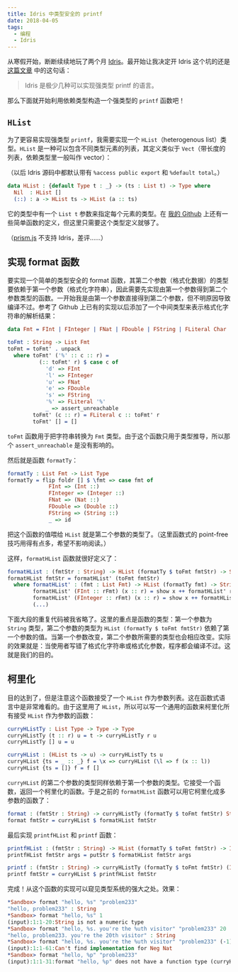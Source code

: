 ```yaml
---
title: Idris 中类型安全的 printf
date: 2018-04-05
tags:
  - 编程
  - Idris
---
```


从寒假开始，断断续续地玩了两个月 [Idris](http://idris-lang.org/)。最开始让我决定开 Idris 这个坑的还是 [这篇文章](https://www.zhihu.com/question/55342708/answer/148680032) 中的这句话：

> Idris 是极少几种可以实现强类型 printf 的语言。

那么下面就开始利用依赖类型构造一个强类型的 `printf` 函数吧！

<!-- more -->

## `HList`

为了更容易实现强类型 `printf`，我需要实现一个 `HList`（heterogenous list）类型。`HList` 是一种可以包含不同类型元素的列表，其定义类似于 `Vect`（带长度的列表，依赖类型里一般叫作 vector）：

（以后 Idris 源码中都默认带有 `%access public export` 和 `%default total`。）

```idris
data HList : {default Type t : _} -> (ts : List t) -> Type where
  Nil  : HList []
  (::) : a -> HList ts -> HList (a :: ts)
```

它的类型中有一个 `List t` 参数来指定每个元素的类型。在 [我的 Github](https://github.com/problem233/sandbox/blob/cd748aeb4dd8153f23b8cae8fb17c35a194c6853/Sandbox/HList.idr) 上还有一些简单函数的定义，但这里只需要这个类型定义就够了。

（[prism.js](https://prismjs.com/) 不支持 Idris，差评……）

## 实现 format 函数

要实现一个简单的类型安全的 format 函数，其第二个参数（格式化数据）的类型要依赖于第一个参数（格式化字符串），因此需要先实现由第一个参数得到第二个参数类型的函数。一开始我是由第一个参数直接得到第二个参数，但不明原因导致编译不过。参考了 Github 上已有的实现以后添加了一个中间类型来表示格式化字符串的解析结果：

```idris
data Fmt = FInt | FInteger | FNat | FDouble | FString | FLiteral Char

toFmt : String -> List Fmt
toFmt = toFmt' . unpack
  where toFmt' ('%' :: c :: r) =
          (:: toFmt' r) $ case c of
            'd' => FInt
            'l' => FInteger
            'u' => FNat
            'e' => FDouble
            's' => FString
            '%' => FLiteral '%'
            _ => assert_unreachable
        toFmt' (c :: r) = FLiteral c :: toFmt' r
        toFmt' [] = []
```

`toFmt` 函数用于把字符串转换为 `Fmt` 类型。由于这个函数只用于类型推导，所以那个 `assert_unreachable` 是没有影响的。

然后就是函数 `formatTy`：

```idris
formatTy : List Fmt -> List Type
formatTy = flip foldr [] $ \fmt => case fmt of
             FInt => (Int ::)
             FInteger => (Integer ::)
             FNat => (Nat ::)
             FDouble => (Double ::)
             FString => (String ::)
             _ => id
```

把这个函数的值喂给 `HList` 就是第二个参数的类型了。（这里函数式的 point-free 技巧用得有点多，希望不影响阅读。）

这样，`formatHList` 函数就很好定义了：

```idris
formatHList : (fmtStr : String) -> HList (formatTy $ toFmt fmtStr) -> String
formatHList fmtStr = formatHList' (toFmt fmtStr)
  where formatHList' : (fmt : List Fmt) -> HList (formatTy fmt) -> String
        formatHList' (FInt :: rFmt) (x :: r) = show x ++ formatHList' rFmt r
        formatHList' (FInteger :: rFmt) (x :: r) = show x ++ formatHList' rFmt r
        (...)
```

下面大段的重复代码被我省略了。这里的重点是函数的类型：第一个参数为 `String` 类型，第二个参数的类型为 `HList (formatTy $ toFmt fmtStr)` 依赖了第一个参数的值。当第一个参数改变，第二个参数所需要的类型也会相应改变。实际的效果就是：当使用者写错了格式化字符串或格式化参数，程序都会编译不过。这就是我们的目的。

## 柯里化

目的达到了，但是注意这个函数接受了一个 `HList` 作为参数列表。这在函数式语言中是非常难看的。由于这里用了 `HList`，所以可以写一个通用的函数来柯里化所有接受 `HList` 作为参数的函数：

```idris
curryHListTy : List Type -> Type -> Type
curryHListTy (t :: r) u = t -> curryHListTy r u
curryHListTy [] u = u

curryHList : (HList ts -> u) -> curryHListTy ts u
curryHList {ts = _ :: _} f = \x => curryHList (\l => f (x :: l))
curryHList {ts = []} f = f []
```

`curryHList` 的第二个参数的类型同样依赖于第一个参数的类型。它接受一个函数，返回一个柯里化的函数。于是之前的 `formatHList` 函数可以用它柯里化成多参数的函数了：

```idris
format : (fmtStr : String) -> curryHListTy (formatTy $ toFmt fmtStr) String
format fmtStr = curryHList $ formatHList fmtStr
```

最后实现 `printfHList` 和 `printf` 函数：

```idris
printfHList : (fmtStr : String) -> HList (formatTy $ toFmt fmtStr) -> IO ()
printfHList fmtStr args = putStr $ formatHList fmtStr args

printf : (fmtStr : String) -> curryHListTy (formatTy $ toFmt fmtStr) (IO ())
printf fmtStr = curryHList $ printfHList fmtStr
```

完成！从这个函数的实现可以窥见类型系统的强大之处。效果：

```idris
*Sandbox> format "hello, %s" "problem233"
"hello, problem233" : String
*Sandbox> format "hello, %s" 1
(input):1:1-20:String is not a numeric type
*Sandbox> format "hello, %s. you're the %uth visitor" "problem233" 20
"hello, problem233. you're the 20th visitor" : String
*Sandbox> format "hello, %s. you're the %uth visitor" "problem233" (-1)
(input):1:1-61:Can't find implementation for Neg Nat
*Sandbox> format "hello, %p" "problem233"
(input):1:1-31:format "hello, %p" does not have a function type (curryHListTy (formatTy (toFmt "hello, %p")) String)
```
